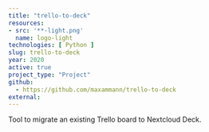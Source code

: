 ```yaml
---
title: "trello-to-deck"
resources:
- src: '**-light.png'
  name: logo-light
technologies: [ Python ]
slug: trello-to-deck
year: 2020
active: true
project_type: "Project"
github:
  - https://github.com/maxammann/trello-to-deck
external:
---
```


Tool to migrate an existing Trello board to Nextcloud Deck.